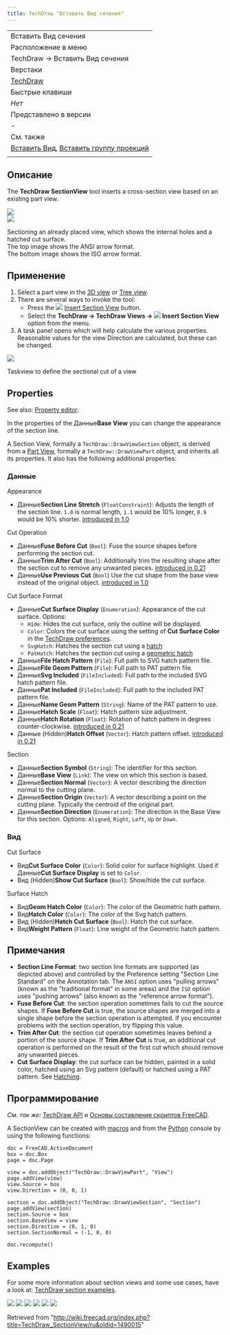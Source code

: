 ```yaml
---
title: TechDraw "Вставить Вид сечения"
---
```

|  |
| --- |
| Вставить Вид сечения |
| Расположение в меню |
| TechDraw → Вставить Вид сечения |
| Верстаки |
| [TechDraw](/TechDraw_Workbench/ru "TechDraw Workbench/ru") |
| Быстрые клавиши |
| *Нет* |
| Представлено в версии |
| - |
| См. также |
| [Вставить Вид](/TechDraw_View/ru "TechDraw View/ru"), [Вставить группу проекций](/TechDraw_ProjectionGroup/ru "TechDraw ProjectionGroup/ru") |
|  |

## Описание

The **TechDraw SectionView** tool inserts a cross-section view based on an existing part view.

![](/images/TechDraw_section_ANSI.png)  
![](/images/TechDraw_section_ISO.png)

Sectioning an already placed view, which shows the internal holes and a hatched cut surface.  
The top image shows the ANSI arrow format.  
The bottom image shows the ISO arrow format.

## Применение

1. Select a part view in the [3D view](/3D_view "3D view") or [Tree view](/Tree_view "Tree view").
2. There are several ways to invoke the tool:
   * Press the ![](/images/TechDraw_SectionView.svg) [Insert Section View](/TechDraw_SectionView "TechDraw SectionView") button.
   * Select the **TechDraw → TechDraw Views → ![](/images/TechDraw_SectionView.svg) Insert Section View** option from the menu.
3. A task panel opens which will help calculate the various properties. Reasonable values for the view Direction are calculated, but these can be changed.

![](/images/TechDraw_Section_Taskview.png)

Taskview to define the sectional cut of a view

## Properties

See also: [Property editor](/Property_editor "Property editor").

In the properties of the Данные**Base View** you can change the appearance of the section line.

A Section View, formally a `TechDraw::DrawViewSection` object, is derived from a [Part View](/TechDraw_View#Properties_Part_View "TechDraw View"), formally a `TechDraw::DrawViewPart` object, and inherits all its properties. It also has the following additional properties:

### Данные

Appearance

* Данные**Section Line Stretch** (`FloatConstraint`): Adjusts the length of the section line. `1.0` is normal length, `1.1` would be 10% longer, `0.9` would be 10% shorter. [introduced in 1.0](/Release_notes_1.0 "Release notes 1.0")

Cut Operation

* Данные**Fuse Before Cut** (`Bool`): Fuse the source shapes before performing the section cut.
* Данные**Trim After Cut** (`Bool`): Additionally trim the resulting shape after the section cut to remove any unwanted pieces. [introduced in 0.21](/Release_notes_0.21 "Release notes 0.21")
* Данные**Use Previous Cut** (`Bool`) Use the cut shape from the base view instead of the original object. [introduced in 1.0](/Release_notes_1.0 "Release notes 1.0")

Cut Surface Format

* Данные**Cut Surface Display** (`Enumeration`): Appearance of the cut surface. Options:
  + `Hide`: Hides the cut surface, only the outline will be displayed.
  + `Color`: Colors the cut surface using the setting of **Cut Surface Color** in the [TechDraw preferences](/TechDraw_Preferences "TechDraw Preferences").
  + `SvgHatch`: Hatches the section cut using a [hatch](/TechDraw_Hatch "TechDraw Hatch")
  + `PatHatch`: Hatches the section cut using a [geometric hatch](/TechDraw_GeometricHatch "TechDraw GeometricHatch")
* Данные**File Hatch Pattern** (`File`): Full path to SVG hatch pattern file.
* Данные**File Geom Pattern** (`File`): Full path to PAT pattern file.
* Данные**Svg Included** (`FileIncluded`): Full path to the included SVG hatch pattern file.
* Данные**Pat Included** (`FileIncluded`): Full path to the included PAT pattern file.
* Данные**Name Geom Pattern** (`String`): Name of the PAT pattern to use.
* Данные**Hatch Scale** (`Float`): Hatch pattern size adjustment.
* Данные**Hatch Rotation** (`Float`): Rotation of hatch pattern in degrees counter-clockwise. [introduced in 0.21](/Release_notes_0.21 "Release notes 0.21")
* Данные (Hidden)**Hatch Offset** (`Vector`): Hatch pattern offset. [introduced in 0.21](/Release_notes_0.21 "Release notes 0.21")

Section

* Данные**Section Symbol** (`String`): The identifier for this section.
* Данные**Base View** (`Link`): The view on which this section is based.
* Данные**Section Normal** (`Vector`): A vector describing the direction normal to the cutting plane.
* Данные**Section Origin** (`Vector`): A vector describing a point on the cutting plane. Typically the centroid of the original part.
* Данные**Section Direction** (`Enumeration`): The direction in the Base View for this section. Options: `Aligned`, `Right`, `Left`, `Up` or `Down`.

### Вид

Cut Surface

* Вид**Cut Surface Color** (`Color`): Solid color for surface highlight. Used if Данные**Cut Surface Display** is set to `Color`.
* Вид (Hidden)**Show Cut Surface** (`Bool`): Show/hide the cut surface.

Surface Hatch

* Вид**Geom Hatch Color** (`Color`): The color of the Geometric hath pattern.
* Вид**Hatch Color** (`Color`): The color of the Svg hatch pattern.
* Вид (Hidden)**Hatch Cut Surface** (`Bool`): Hatch the cut surface.
* Вид**Weight Pattern** (`Float`): Line weight of the Geometric hatch pattern.

## Примечания

* **Section Line Format**: two section line formats are supported (as depicted above) and controlled by the Preference setting "Section Line Standard" on the Annotation tab. The `ANSI` option uses "pulling arrows" (known as the "traditional format" in some areas) and the `ISO` option uses "pushing arrows" (also known as the "reference arrow format").
* **Fuse Before Cut**: the section operation sometimes fails to cut the source shapes. If **Fuse Before Cut** is true, the source shapes are merged into a single shape before the section operation is attempted. If you encounter problems with the section operation, try flipping this value.
* **Trim After Cut**: the section cut operation sometimes leaves behind a portion of the source shape. If **Trim After Cut** is true, an additional cut operation is performed on the result of the first cut which should remove any unwanted pieces.
* **Cut Surface Display**: the cut surface can be hidden, painted in a solid color, hatched using an Svg pattern (default) or hatched using a PAT pattern. See [Hatching](/TechDraw_Hatching "TechDraw Hatching").

## Программирование

*См. так же:* [TechDraw API](/TechDraw_API/ru "TechDraw API/ru") и [Основы составления скриптов FreeCAD](/FreeCAD_Scripting_Basics/ru "FreeCAD Scripting Basics/ru").

A SectionView can be created with [macros](/Macros "Macros") and from the [Python](/Python "Python") console by using the following functions:

```
doc = FreeCAD.ActiveDocument
box = doc.Box
page = doc.Page

view = doc.addObject("TechDraw::DrawViewPart", "View")
page.addView(view)
view.Source = box
view.Direction = (0, 0, 1)

section = doc.addObject("TechDraw::DrawViewSection", "Section")
page.addView(section)
section.Source = box
section.BaseView = view
section.Direction = (0, 1, 0)
section.SectionNormal = (-1, 0, 0)

doc.recompute()

```

## Examples

For some more information about section views and some use cases, have a look at: [TechDraw section examples](/TechDraw_Section_Examples "TechDraw Section Examples").

![](/images/TechDraw_ExampleSection-10.png)
![](/images/TechDraw_ExampleSection-13.png)
![](/images/TechDraw_ExampleSection-15.png)
![](/images/TechDraw_ExampleSection-17.png)
![](/images/TechDraw_ExampleSection-34.png)
![](/images/TechDraw_ExampleSection-35.png)

Retrieved from "<http://wiki.freecad.org/index.php?title=TechDraw_SectionView/ru&oldid=1490015>"